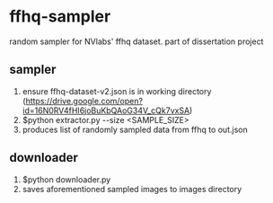 # ffhq-sampler
random sampler for NVlabs' ffhq dataset. part of dissertation project


## sampler

1. ensure ffhq-dataset-v2.json is in working directory (https://drive.google.com/open?id=16N0RV4fHI6joBuKbQAoG34V_cQk7vxSA)
2. $python extractor.py --size <SAMPLE_SIZE>
4. produces list of randomly sampled data from ffhq to out.json

## downloader
1. $python downloader.py
2. saves aforementioned sampled images to images directory
